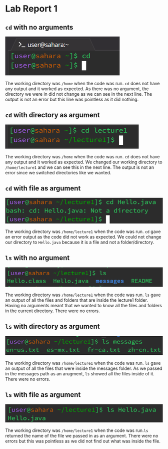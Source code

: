 # Lab Report 1


## `cd` with no arguments
![Image](CdNoArg.png)


The working directory was `/home` when the code was run. `cd` does not have any output and it worked as expected. As there was no argument, the directory we were in did not change as we can see in the next line. The output is not an error but this line was pointless as it did nothing.


## `cd` with directory as argument
![Image](CdArgDirect.png)


The working directory was `/home` when the code was run. `cd` does not have any output and it worked as expected. We changed our working directory to `/home/lecture1` and we can see this in the next line. The output is not an error since we switched directories like we wanted.


## `cd` with file as argument
![Image](CdArgFile.png)


The working directory was `/home/lecture1` when the code was run. `cd` gave an error output as the code did not work as expected. We could not change our directory to `Hello.java` because it is a file and not a folder/directory.


## `ls` with no argument
![Image](LsNoArg.png)

The working directory was `/home/lecture1` when the code was run. `ls` gave an output of all the files and folders that are inside the lecture1 folder. Having no arguments meant that we wanted to know all the files and folders in the current directory. There were no errors.

## `ls` with directory as argument
![Image](LsArgDirect.png)

The working directory was `/home/lecture1` when the code was run. `ls` gave an output of all the files that were inside the messages folder. As we passed in the messages path as an arugment, `ls` showed all the files inside of it. There were no errors.

## `ls` with file as argument
![Image](LsArgFile.png)

The working directory was `/home/lecture1` when the code was run.`ls` returned the name of the file we passed in as an argument. There were no errors but this was pointless as we did not find out what was inside the file. 
